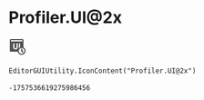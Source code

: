 # Profiler.UI@2x
![](/img/Profiler.UI@2x.png)

``` CSharp
EditorGUIUtility.IconContent("Profiler.UI@2x")
```
```
-1757536619275986456
```
